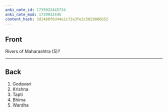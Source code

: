 ```yaml
---
anki_note_id: 1739932445734
anki_note_mod: 1739932445
content_hash: 3d1480f6d44e2c72a3fe2c5029006b52
---
```


## Front

Rivers of Maharashtra (5)?

<hr/>

## Back

1. Godavari  
2. Krishna  
3. Tapti  
4. Bhima  
5. Wardha